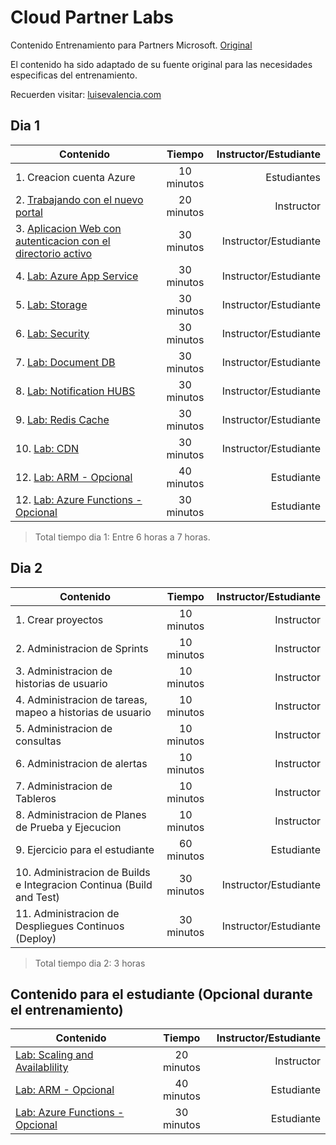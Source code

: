 # Cloud Partner Labs

Contenido Entrenamiento para Partners Microsoft. [Original](https://github.com/Azure-Samples/azure-solutions-digital-marketing-reference-implementation)    

El contenido ha sido adaptado de su fuente original para las necesidades especificas del entrenamiento.

Recuerden visitar:  [luisevalencia.com](luisevalencia.com)    


## Dia 1

| Contenido                                                                             | Tiempo           | Instructor/Estudiante  |
| ------------------------------------------------------------------------------------- |:----------------:| ----------------------:|
| 1.  Creacion cuenta Azure                                                             | 10 minutos       | Estudiantes            |
| 2. [Trabajando con el nuevo portal](http://bit.ly/2myq05W)                            | 20 minutos       | Instructor             |
| 3. [Aplicacion Web con autenticacion con el directorio activo](http://bit.ly/2lt2dU5) | 30 minutos       | Instructor/Estudiante  |
| 4. [Lab: Azure App Service](http://bit.ly/2m0dn5S)                                    | 30 minutos       | Instructor/Estudiante  |
| 5. [Lab: Storage](http://bit.ly/2m0v1X9)                                             | 30 minutos       | Instructor/Estudiante  |
| 6. [Lab: Security](http://bit.ly/2mF2js5)                                             | 30 minutos       | Instructor/Estudiante  |
| 7. [Lab: Document DB](http://bit.ly/2mnVUFM)                                          | 30 minutos       | Instructor/Estudiante  |
| 8. [Lab: Notification HUBS](http://bit.ly/2lQ1my3)                                    | 30 minutos       | Instructor/Estudiante  |
| 9. [Lab: Redis Cache](http://bit.ly/2m5eFNH)                                          | 30 minutos       | Instructor/Estudiante  |
| 10. [Lab: CDN](http://bit.ly/2mEFJjn)                                                  | 30 minutos       | Instructor/Estudiante  |
| 12. [Lab: ARM - Opcional](http://bit.ly/2m09xK3)                                      | 40 minutos       | Estudiante             |
| 12. [Lab: Azure Functions - Opcional](http://bit.ly/2lsHJek)                          | 30 minutos       | Estudiante             |
  
> Total tiempo dia 1: Entre 6 horas a 7 horas.

## Dia 2
| Contenido                                                                                | Tiempo           | Instructor/Estudiante  |
| ---------------------------------------------------------------------------------------- |:----------------:| ----------------------:|
| 1. Crear proyectos                                                                       | 10 minutos       | Instructor             |
| 2. Administracion de Sprints                                                             | 10 minutos       | Instructor             |
| 3. Administracion de historias de usuario                                                | 10 minutos       | Instructor             |
| 4. Administracion de tareas, mapeo a historias de usuario                                | 10 minutos       | Instructor             |
| 5. Administracion de consultas                                                           | 10 minutos       | Instructor             |
| 6. Administracion de alertas                                                             | 10 minutos       | Instructor             |
| 7. Administracion de Tableros                                                            | 10 minutos       | Instructor             |
| 8. Administracion de Planes de Prueba y Ejecucion                                        | 10 minutos       | Instructor             |
| 9. Ejercicio para el estudiante                                                          | 60 minutos       | Estudiante             |
| 10. Administracion de Builds e Integracion Continua  (Build and Test)                    | 30  minutos      | Instructor/Estudiante  |
| 11. Administracion de Despliegues Continuos (Deploy)                                     | 30  minutos      | Instructor/Estudiante  |  

>Total tiempo dia 2:  3 horas

## Contenido para el estudiante (Opcional durante el entrenamiento)
| Contenido                                                                             | Tiempo           | Instructor/Estudiante  |
| ------------------------------------------------------------------------------------- |:----------------:| ----------------------:|
| [Lab: Scaling and Availablility](http://bit.ly/2m5sfAx)                               | 20 minutos       | Instructor             |
| [Lab: ARM - Opcional](http://bit.ly/2m09xK3)                                          | 40 minutos       | Estudiante             |
| [Lab: Azure Functions - Opcional](http://bit.ly/2lsHJek)                              | 30 minutos       | Estudiante             |
  

